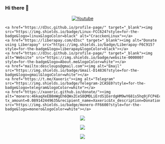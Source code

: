 ### Hi there 👋

<p align="center">
    <a href="https://www.youtube.com/channel/UCEyHU0-J_XGDFEx0xC2TE-A" target="_blank"><img src="https://img.shields.io/badge/YouTube-FF0000?style=for-the-badge&logo=youtube&logoColor=white" alt="Youtube"></a>
    
    <a href="https://d3sc.github.io/profile-page/" target="_blank"><img src="https://img.shields.io/badge/Linux-FCC624?style=for-the-badge&logo=linux&logoColor=black" alt="CracckenLinux"></a>
    <a href="https://liberapay.com/d3sc" target="_blank"><img alt="Donate using Liberapay" src="https://img.shields.io/badge/Liberapay-F6C915?style=for-the-badge&logo=liberapay&logoColor=black"></a>
    <a href="https://d3sc.github.io/profile-page/" target="_blank"><img alt="Website" src="https://img.shields.io/badge/website-000000?style=for-the-badge&logo=About.me&logoColor=white"></a> 
    <a href="mailto:descloups@gmail.com"><img alt="Email" src="https://img.shields.io/badge/Gmail-D14836?style=for-the-badge&logo=gmail&logoColor=white"></a>
    <a href="https://t.me/Xaxeric"><img alt="Telegram" src="https://img.shields.io/badge/Telegram-2CA5E0?style=for-the-badge&logo=telegram&logoColor=white"></a>
    <a href="https://xaxeric.github.io/donate/"><img alt="monero:46kaqXeEB8mWgEh6QWxZCeS8QMDLiErdS1EerdgHM9wY681s5hq9jFCP4EcLLGTopuHzM41p8kx3gHyoqdtTo2itQDh3tvD?tx_amount=0.089142449635&recipient_name=Xaxeric&tx_description=Donation" src="https://img.shields.io/badge/monero-FF6600?style=for-the-badge&logo=monero&logoColor=white"></a>
</p>

<p align="center">
    <img src="https://github-readme-stats.vercel.app/api/top-langs/?username=d3sc&langs_count=8&theme=github_dark&layout=compact&hide_border=true">
</p>

<p align="center">
    <img src="https://github-readme-stats.vercel.app/api?username=d3sc&show_icons=true&theme=github_dark&hide_border=true">
</p>

<p align="center">
    <img src="https://github-readme-streak-stats.herokuapp.com?user=d3sc&theme=github-dark-blue&hide_border=true&date_format=%5BY%20%5DM%20j">
</p>
